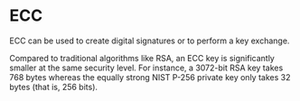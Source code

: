 # ECC

ECC can be used to create digital signatures or to perform a key exchange.

Compared to traditional algorithms like RSA, an ECC key is significantly smaller at the same security level. For instance, a 3072-bit RSA key takes 768 bytes whereas the equally strong NIST P-256 private key only takes 32 bytes (that is, 256 bits).